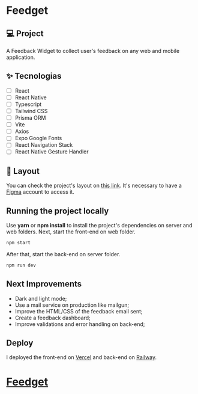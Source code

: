 # Feedget

## 💻 Project
A Feedback Widget to collect user's feedback on any web and mobile application.

## ✨ Tecnologias

-   [ ] React
-   [ ] React Native
-   [ ] Typescript
-   [ ] Tailwind CSS
-   [ ] Prisma ORM
-   [ ] Vite
-   [ ] Axios
-   [ ] Expo Google Fonts
-   [ ] React Navigation Stack
-   [ ] React Native Gesture Handler

## 🔖 Layout

You can check the project's layout on [this link](https://www.figma.com/community/file/1102912516166573468). It's necessary to have a [Figma](http://figma.com/) account to access it.


## Running the project locally

Use **yarn** or **npm install** to install the project's dependencies on server and web folders.
Next, start the front-end on web folder.

```cl
npm start
```
After that, start the back-end on server folder.

```cl
npm run dev
```

## Next Improvements

- Dark and light mode;
- Use a mail service on production like mailgun;
- Improve the HTML/CSS of the feedback email sent;
- Create a feedback dashboard;
- Improve validations and error handling on back-end;

## Deploy
I deployed the front-end on [Vercel](https://vercel.com/) and back-end on [Railway](https://railway.app/).

<h1><a href="https://feedback-widget-web-chi.vercel.app/">Feedget</a></h1>

<br />
